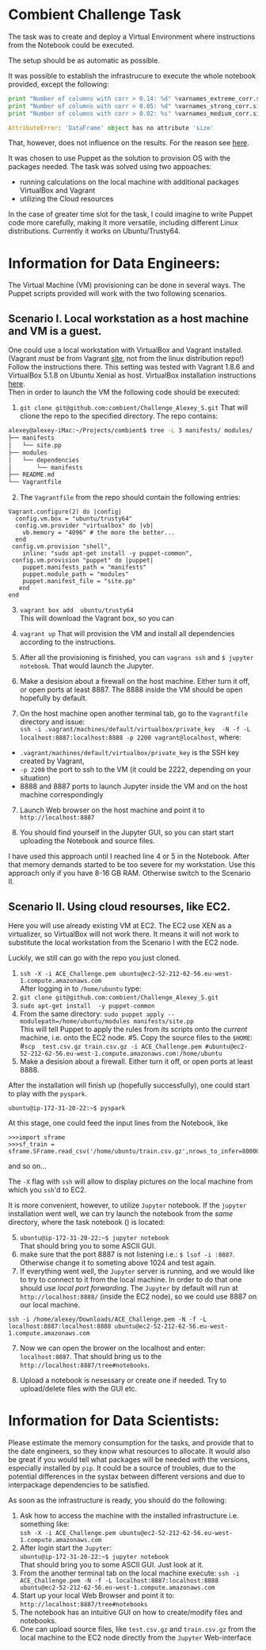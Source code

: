 Combient Challenge Task
========================

The task was to create and deploy a Virtual Environment where instructions from
the Notebook could be executed.

The setup should be as automatic as possible.


It was possible to establish the infrastrucure to execute the whole notebook
provided, except the following:

```python
print "Number of columns with corr > 0.14: %d" %varnames_extreme_corr.size
print "Number of columns with corr > 0.05: %d" %varnames_strong_corr.size
print "Number of columns with corr > 0.02: %s" %varnames_medium_corr.size

AttributeError: 'DataFrame' object has no attribute 'size'
```
That, however, does not influence on the results. For the reason see 
[here](https://github.com/pandas-dev/pandas/issues/8846).


It was chosen to use Puppet as the solution to provision OS with the packages
needed. 
The task was solved using two appoaches:
- running calculations on the local machine with additional packages
  VirtualBox and Vagrant
- utilizing the Cloud resources

In the case of greater time slot for the task, I could imagine to write Puppet
code more carefully, making it more versatile, including different Linux
distributions. Currently it works on Ubuntu/Trusty64.




Information for Data Engineers:
===============================  


The Virtual Machine (VM) provisioning can be done in several ways. 
The Puppet scripts provided will work with the two following scenarios.

Scenario I. Local workstation as a host machine and VM is a guest.
------------------------------------------------------------------
One could use a local workstation with  VirtualBox and Vagrant installed.
(Vagrant *must* be from Vagrant [site](https://www.vagrantup.com/downloads.html), 
not from the linux distribution repo!) Follow the instructions there.
This setting was tested with Vagrant 1.8.6 and VirtualBox 5.1.8 on Ubuntu Xenial 
as host.
VirtualBox installation instructions [here](https://www.virtualbox.org/wiki/Linux_Downloads).  
Then in order to launch the VM the following code should be executed:

1. `git clone git@github.com:combient/Challenge_Alexey_S.git`
That will clione the repo to the specified directory. The repo contains:

  ```bash
  alexey@alexey-iMac:~/Projects/combient$ tree -L 3 manifests/ modules/
  ├── manifests
  │   └── site.pp
  ├── modules
  │   └── dependencies
  │       └── manifests
  ├── README.md
  └── Vagrantfile
  ```
2. The `Vagrantfile` from the repo should contain the following entries:
  
  ```puppet
  Vagrant.configure(2) do |config|
    config.vm.box = "ubuntu/trusty64"
    config.vm.provider "virtualbox" do |vb|
      vb.memory = "4096" # the more the better...
    end
   config.vm.provision "shell",
      inline: "sudo apt-get install -y puppet-common", 
   config.vm.provision "puppet" do |puppet|
      puppet.manifests_path = "manifests"
      puppet.module_path = "modules"
      puppet.manifest_file = "site.pp"
     end
  end
  ```
3. `vagrant box add  ubuntu/trusty64`  
This will download the Vagrant box, so you can 

4. `vagrant up`
That will provision the VM and install all dependencies according to  the 
instructions.

5. After all the provisioning is finished, you can `vagrans ssh`  and
`$ jupyter notebook`. That would launch the Jupyter. 

6. Make a desision about a firewall on the host machine. 
Either turn it off, or open ports at least 8887. The 8888 inside the VM should
be open hopefully by default. 

6. On the host machine open another terminal tab, go to the `Vagrantfile`
   directory  and issue:  
`ssh -i .vagrant/machines/default/virtualbox/private_key  -N -f -L
localhost:8887:localhost:8888 -p 2200 vagrant@localhost`, where:   
  * `.vagrant/machines/default/virtualbox/private_key` is the SSH key created
by Vagrant,
  * `-p 2200` the port to ssh to the VM (it could be 2222, depending on
your situation)
  * 8888 and 8887 ports to launch Jupyter inside the VM and on the host machine
correspondingly

7. Launch Web browser on the host machine and point it to `http://localhost:8887`

8. You should find yourself in the Jupyter GUI, so you can start  start uploading 
the Notebook and source files. 

 
I have used this approach until I reached line 4 or 5 in the Notebook. After
that memory demands started to be too severe for my workstation. Use this
approach only if you have 8-16 GB RAM.
Otherwise switch to the Scenario II.


Scenario II. Using cloud resourses, like EC2.
----------------------------------------------

Here you will use  already existing VM at EC2.
The EC2 use XEN as a virtualizer, so VirtualBox will not work there. It means it
will not work to substitute the local workstation from the Scenario I with the 
EC2 node.

Luckily, we still can go with the repo you just cloned.

1. `ssh -X -i ACE_Challenge.pem ubuntu@ec2-52-212-62-56.eu-west-1.compute.amazonaws.com`  
After logging in to `/home/ubuntu`  type:
2. `git clone git@github.com:combient/Challenge_Alexey_S.git`
3. `sudo apt-get install  -y puppet-common`
4. From the same directory:
`sudo puppet apply --modulepath=/home/ubuntu/modules manifests/site.pp`  
This will tell Puppet to  apply the rules from its scripts onto the *current* machine, 
i.e. onto the EC2 node. 
#5. Copy the source files to the `$HOME`:  
#`scp  test.csv.gz train.csv.gz -i ACE_Challenge.pem
#ubuntu@ec2-52-212-62-56.eu-west-1.compute.amazonaws.com:/home/ubuntu`
6. Make a desision about a firewall. Either turn it off, or open ports at least 8888. 

After the installation will finish up (hopefully successfully), one could start
to play with the `pyspark`.

`ubuntu@ip-172-31-20-22:~$ pyspark`

At this stage, one could feed  the input lines from the Notebook, like 
```
>>>import sframe
>>>sf_train = sframe.SFrame.read_csv('/home/ubuntu/train.csv.gz',nrows_to_infer=80000)
```
and so on... 

The `-X` flag with `ssh` will allow to display pictures on the local machine
from which you `ssh`'d to EC2.

It is more convenient, however, to utilize `Jupyter` notebook. If the `jupyter`
installation went well, we can try launch the notebook from the *same*
directory, where the task notebook () is located:

5. `ubuntu@ip-172-31-20-22:~$ jupyter notebook`  
That should bring you to some ASCII GUI.
3. make sure that the port 8887 is not listening i.e.: `$ lsof -i :8887`. Otherwise
   change it to someting above 1024 and test again.
6. If everything went well, the `Jupyter` server is running, and we would like to
   try to connect to it from the local machine. In order to do that one should
    use  *local port forwarding*. The `Jupyter` by default will run at `http://localhost:8888/` 
   (inside the EC2 node), so we could use  8887 on our local machine.
  
  `ssh -i /home/alexey/Downloads/ACE_Challenge.pem -N -f -L localhost:8887:localhost:8888
   ubuntu@ec2-52-212-62-56.eu-west-1.compute.amazonaws.com`

7. Now we can open the brower on the localhost and enter: `localhost:8887`. That
   should bring us to the `http://localhost:8887/tree#notebooks`.

8. Upload a notebook is nesessary or create one if needed. Try to upload/delete
   files with the GUI etc.


Information for Data Scientists:
===============================

Please estimate the memory consumption for the tasks, and provide that to
the date engineers, so they know what resources to allocate.
It would also be great if you would tell what packages will be needed *with* the
versions, especially installed by `pip`. It could be a source of troubles, due to 
the potential differences in the systax between different versions and due to
interpackage dependencies to be satisfied.


As soon as the infrastructure is ready, you should do the following:

1. Ask how to access the machine with the installed infrastructure i.e.
   something like:  
 `ssh -X -i ACE_Challenge.pem
ubuntu@ec2-52-212-62-56.eu-west-1.compute.amazonaws.com`
2. After login start the `Jupyter`:  
`ubuntu@ip-172-31-20-22:~$ jupyter notebook`  
That should bring you to some ASCII GUI. Just look at it.
3. From the another terminal tab on the local machine execute: 
`ssh -i ACE_Challenge.pem -N -f -L localhost:8887:localhost:8888
ubuntu@ec2-52-212-62-56.eu-west-1.compute.amazonaws.com`
4. Start up your local Web Browser and point it to:  
`http://localhost:8887/tree#notebooks`
5. The notebook has an intuitive GUI on how to create/modify files and
   notebooks. 
6. One can upload source files, like `test.csv.gz` and `train.csv.gz` from the
   local machine to the EC2 node directly from the `Jupyter` Web-interface
 
